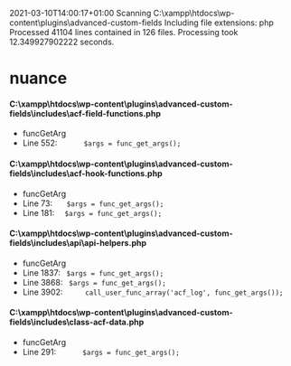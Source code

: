 2021-03-10T14:00:17+01:00
Scanning C:\xampp\htdocs\wp-content\plugins\advanced-custom-fields
Including file extensions: php
Processed 41104 lines contained in 126 files.
Processing took 12.349927902222 seconds.

# nuance
#### C:\xampp\htdocs\wp-content\plugins\advanced-custom-fields\includes\acf-field-functions.php
* funcGetArg
 * Line 552: `		$args = func_get_args();`

#### C:\xampp\htdocs\wp-content\plugins\advanced-custom-fields\includes\acf-hook-functions.php
* funcGetArg
 * Line 73: `	$args = func_get_args();`
 * Line 181: `	$args = func_get_args();`

#### C:\xampp\htdocs\wp-content\plugins\advanced-custom-fields\includes\api\api-helpers.php
* funcGetArg
 * Line 1837: `	$args = func_get_args();`
 * Line 3868: `	$args = func_get_args();`
 * Line 3902: `		call_user_func_array('acf_log', func_get_args());`

#### C:\xampp\htdocs\wp-content\plugins\advanced-custom-fields\includes\class-acf-data.php
* funcGetArg
 * Line 291: `		$args = func_get_args();`

